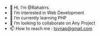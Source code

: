 - 👋 Hi, I’m @Rahatrrs
- 👀 I’m interested in Web Development 
- 🌱 I’m currently learning PHP
- 💞️ I’m looking to collaborate on Any Project
- 📫 How to reach me : tsynap@gmail.com


<!---
Rahatrrs/Rahatrrs is a ✨ special ✨ repository because its `README.md` (this file) appears on your GitHub profile.
You can click the Preview link to take a look at your changes.
--->
